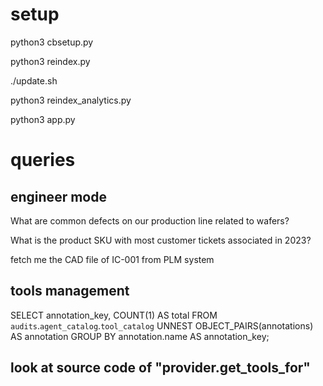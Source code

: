 # setup 

python3 cbsetup.py 

python3 reindex.py 

./update.sh

python3 reindex_analytics.py 

python3 app.py 



# queries 

## engineer mode 

What are common defects on our production line related to wafers?

What is the product SKU with most customer tickets associated in 2023?

fetch me the CAD file of IC-001 from PLM system


## tools management 

SELECT 
    annotation_key,
    COUNT(1) AS total
FROM `audits`.`agent_catalog`.`tool_catalog`
UNNEST OBJECT_PAIRS(annotations) AS annotation
GROUP BY annotation.name AS annotation_key;


## look at source code of "provider.get_tools_for"
